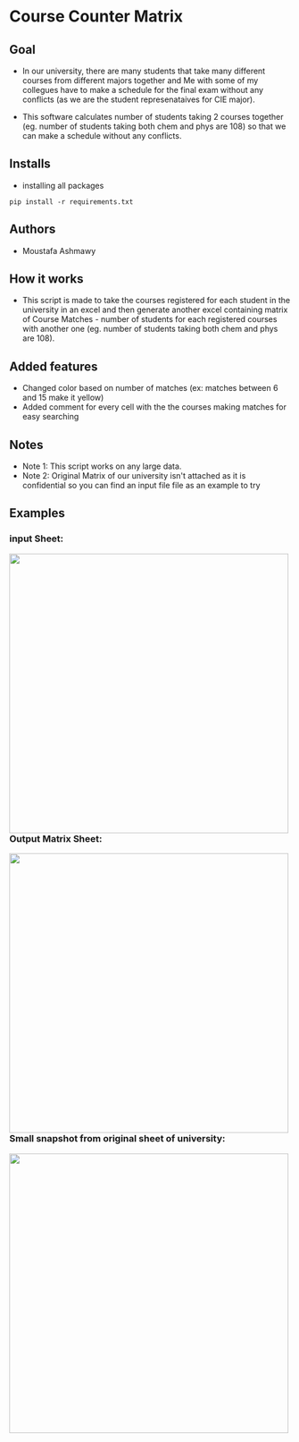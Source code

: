 # Course Counter Matrix

## Goal
- In our university, there are many students that take many different courses from different majors together and Me with some of my collegues have to make a schedule for the final exam without any conflicts (as we are the student represenataives for CIE major).

- This software calculates number of students taking 2 courses together (eg. number of students taking both chem and phys are 108) so that we can make a schedule without any conflicts.

## Installs
- installing all packages
```
pip install -r requirements.txt
```

## Authors
- Moustafa Ashmawy

## How it works
- This script is made to take the courses registered for each student in the university in an excel and then generate another excel containing matrix of Course Matches - number of students for each registered  courses with another one (eg. number of students taking both chem and phys are 108).


## Added features

- Changed color based on number of matches (ex: matches between 6 and 15 make it yellow) 
- Added comment for every cell with the the courses making matches for easy searching 



## Notes
- Note 1: This script works on any large data.
- Note 2: Original Matrix of our university isn't attached as it is confidential so you can find an input file file as an example to try


## Examples

### input Sheet:

<img align="left" width="500px" src="https://i.ibb.co/jZ4Tjr5/Screenshot-92.png" /></br></br></br></br></br></br></br></br></br></br></br>

### Output Matrix Sheet:

<img align="left" width="500px" src="https://i.ibb.co/wSGqr6P/Screenshot-96.png" /></br></br></br></br></br></br></br></br></br></br></br>

### Small snapshot from original sheet of university:

<img align="left" width="500px" src="https://i.ibb.co/P9cDzPC/Screenshot-93.png" /></br></br></br></br></br></br></br></br></br></br></br>

